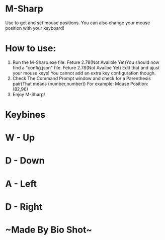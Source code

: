 # M-Sharp
Use to get and set mouse positions. You can also change your mouse position with your keyboard! 

# How to use:
 1. Run the M-Sharp.exe file.
 Feture 2.78(Not Availble Yet)You should now find a "config.json" file.
 Feture 2.78(Not Availbe Yet) Edit that and ajust your mouse keys! You cannot add an extra key configuration though.
 2. Check The Command Prompt window and check for a Parenthesis pair(That means (number,number)) For example: Mouse Position: (82,96)
 3. Enjoy M-Sharp!

# Keybines
# W - Up
# D - Down
# A - Left
# D - Right

# ~Made By Bio Shot~
